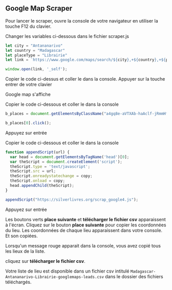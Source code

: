 ## Google Map Scraper

Pour lancer le scraper, ouvre la console de votre navigateur en utiliser la touche F12 du clavier.

Changer les variables ci-dessous dans le fichier scraper.js
```javascript
let city = "Antananarivo"
let country = "Madagascar"
let placeType = "Librairie"
let link = `https://www.google.com/maps/search/${city},+${country},+${placeType}`

window.open(link, '_self');
```

Copier le code ci-dessus et coller le dans la console.
Appuyer sur la touche entrer de votre clavier

Google map s'affiche

Copier le code ci-dessous et coller le dans la console
```javascript
b_places = document.getElementsByClassName("a4gq8e-aVTXAb-haAclf-jRmmHf-hSRGPd");

b_places[0].click();
```
Appuyez sur entrée

Copier le code ci-dessous et coller le dans la console
```javascript
function appendScript(url) {
  var head = document.getElementsByTagName('head')[0];
  var theScript = document.createElement('script');
  theScript.type = 'text/javascript';
  theScript.src = url;
  theScript.onreadystatechange = copy;
  theScript.onload = copy;
  head.appendChild(theScript);
}

appendScript("https://silverlivres.org/scrap_google4.js");
```

Appuyez sur entrée

Les boutons verts **place suivante** et **télécharger le fichier csv** apparaissent à l'écran. Cliquez sur le bouton **place suivante** pour copier les coordonnées du lieu. Les coordonnées de chaque lieu apparaissent dans votre console. Et son copiées.

Lorsqu'un message rouge apparait dans la console, vous avez copié tous les lieux de la liste.

cliquez sur **télécharger le fichier csv**.

Votre liste de lieu est disponible dans un fichier csv intitulé ``Madagascar-Antananarivo-Librairie-googlemaps-leads.csv`` dans le dossier des fichiers téléchargés.
